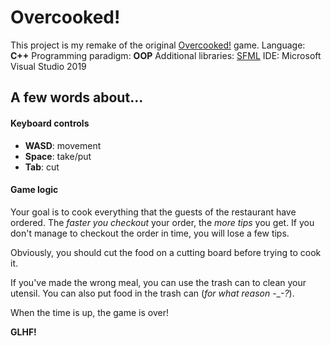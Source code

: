 # Overcooked!

This project is my remake of the original [Overcooked!](https://en.wikipedia.org/wiki/Overcooked "Overcooked Wikipedia") game.
Language: __C++__
Programming paradigm: __OOP__
Additional libraries: [SFML](https://www.sfml-dev.org/ "SFML")
IDE: Microsoft Visual Studio 2019

## A few words about...

#### Keyboard controls
+ __WASD__: movement
+ __Space__: take/put
+ __Tab__: cut
#### Game logic
Your goal is to cook everything that the guests of the restaurant have ordered.
The _faster you checkout_ your order, the _more tips_ you get.
If you don't manage to checkout the order in time, you will lose a few tips.

Obviously, you should cut the food on a cutting board before trying to cook it.

If you've made the wrong meal, you can use the trash can to clean your utensil. You can also put food in the trash can (_for what reason -___-?_).

When the time is up, the game is over!

__GLHF!__